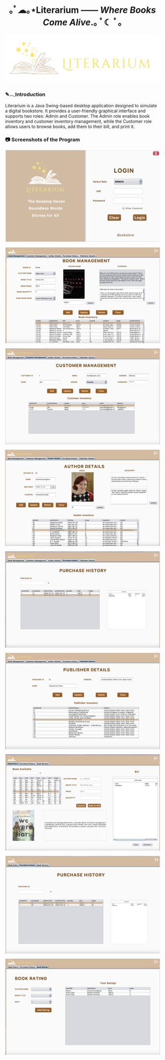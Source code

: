 <h1 align="center">｡ﾟ☁︎｡⋆Literarium —— <em>Where Books Come Alive</em>.｡ ﾟ☾ ﾟ｡</h1>

### <div align="center"><img src="/Assets/Logo3.png" alt="Logo3" width="500"/></div>

### ✎𓂃Introduction

Literarium is a Java Swing-based desktop application designed to simulate a digital bookstore. It provides a user-friendly graphical interface and supports two roles: Admin and Customer. The Admin role enables book inventory and customer inventory management, while the Customer role allows users to browse books, add them to their bill, and print it.


### 📷 Screenshots of the Program

![1](/Assets/1.png)

![2](/Assets/2.png)

![3](/Assets/3.png)

![4](/Assets/4.png)

![5](/Assets/5.png)

![6](/Assets/6.png)

![7](/Assets/7.png)

![8](/Assets/8.png)

![9](/Assets/9.png)
